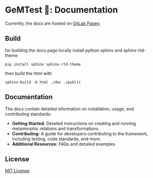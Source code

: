# GeMTest 💎: Documentation

Currently, the docs are hosted on [GitLab Pages](https://gemtest-doc-931492.pages.gitlab.lrz.de/):

## Build

for building the docs page locally install python sphinx and sphinx-rtd-theme

``pip install sphinx sphinx-rtd-theme``

then build the html with

``sphinx-build -b html ./doc ./public``

## Documentation
The docs contain detailed information on installation, usage, and contributing standards: 
- **Getting Started:** Detailed instructions on creating and running metamorphic relations and transformations.
- **Contributing:** A guide for developers contributing to the framework, including testing, code standards, and more.
- **Additional Resources:** FAQs and detailed examples.

## License
[MIT License](https://github.com/tum-i4/gemtest-doc/blob/main/LICENSE)
